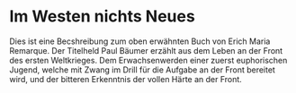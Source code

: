 # Im Westen nichts Neues

Dies ist eine Becshreibung zum oben erwähnten Buch von Erich Maria Remarque. Der Titelheld Paul Bäumer erzählt aus dem Leben an der Front des ersten Weltkrieges. Dem Erwachsenwerden einer zuerst euphorischen Jugend, welche mit Zwang im Drill für die Aufgabe an der Front bereitet wird, und der bitteren Erkenntnis der vollen Härte an der Front.
